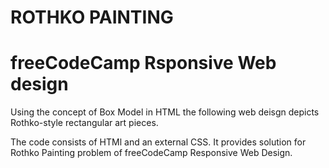 # ROTHKO PAINTING

# freeCodeCamp Rsponsive Web design

Using the concept of Box Model in HTML the following web deisgn depicts Rothko-style rectangular art pieces. 

The code consists of HTMl and an external CSS. It provides solution for Rothko Painting problem of freeCodeCamp Responsive Web Design. 
